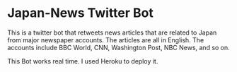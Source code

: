 # Japan-News Twitter Bot

This is a twitter bot that retweets news articles that are related to Japan from major newspaper accounts.
The articles are all in English.
The accounts include BBC World, CNN, Washington Post, NBC News, and so on.

This Bot works real time. I used Heroku to deploy it. 
